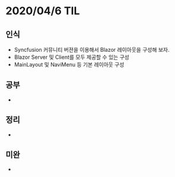 # 2020/04/6 TIL

## 인식
- Syncfusion 커뮤니티 버젼을 이용해서 Blazor 레이아웃을 구성해 보자.
 - Blazor Server 및 Client를 모두 제공할 수 있는 구성
 - MainLayout 및 NaviMenu 등 기본 레이아웃 구성

## 공부
- 

## 정리
-

## 미완
-
